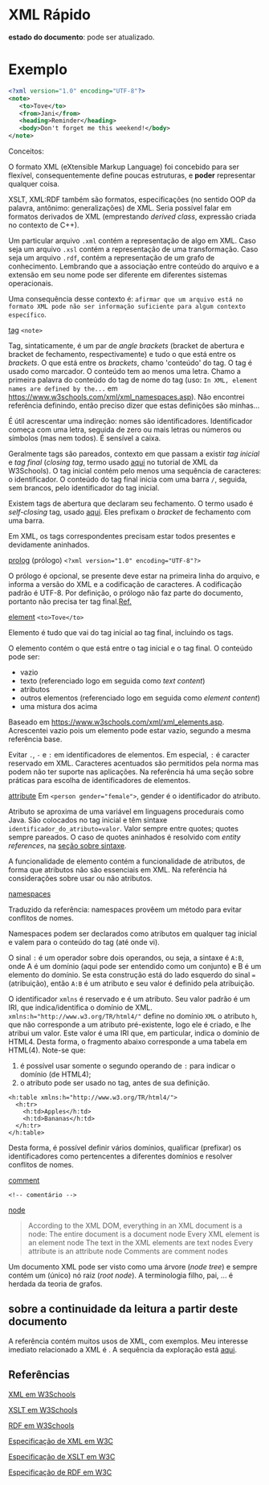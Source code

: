 # XML Rápido

**estado do documento**: pode ser atualizado.

# Exemplo

``` xml
<?xml version="1.0" encoding="UTF-8"?>
<note>
   <to>Tove</to>
   <from>Jani</from>
   <heading>Reminder</heading>
   <body>Don't forget me this weekend!</body>
</note>
```

Conceitos:

O formato XML (eXtensible Markup Language) foi concebido para ser flexível, consequentemente define poucas estruturas, e **poder** representar qualquer coisa.

XSLT, XML:RDF também são formatos, especificações (no sentido OOP da palavra, antônimo: generalizações) de XML. Seria possível falar em formatos derivados de XML (emprestando *derived class*, expressão criada no contexto de C++).

Um particular arquivo `.xml` contém a representação de algo em XML. Caso seja um arquivo `.xsl` contém a representação de uma transformação. Caso seja um arquivo `.rdf`, contém a representação de um grafo de conhecimento. Lembrando que a associação entre conteúdo do arquivo e a extensão em seu nome pode ser diferente em diferentes sistemas operacionais.

Uma consequência desse contexto é: `afirmar que um arquivo está no formato XML pode não ser informação suficiente para algum contexto específico`.

[tag]() `<note>`

Tag, sintaticamente, é um par de *angle brackets* (bracket de abertura e bracket de fechamento, respectivamente) e tudo o que está entre os *brackets*. O que está entre os *brackets*, chamo 'conteúdo' do tag. O tag é usado como marcador. O conteúdo tem ao menos uma letra. Chamo a primeira palavra do conteúdo do tag de nome do tag (uso: `In XML, element names are defined by the...` em https://www.w3schools.com/xml/xml_namespaces.asp).  Não encontrei referência definindo, então preciso dizer que estas definições são minhas...

É útil acrescentar uma indireção: nomes são identificadores. Identificador começa com uma letra, seguida de zero ou mais letras ou números ou símbolos (mas nem todos). É sensível a caixa.

Geralmente tags são pareados, contexto em que passam a existir *tag inicial* e *tag final* (*closing tag*, termo usado [aqui](https://www.w3schools.com/xml/xml_syntax.asp) no tutorial de XML da W3Schools). O tag inicial contém pelo menos uma sequência de caracteres: o identificador. O conteúdo do tag final inicia com uma barra `/`, seguida, sem brancos, pelo identificador do tag inicial.

Existem tags de abertura que declaram seu fechamento. O termo usado é *self-closing* tag, usado [aqui](https://www.w3schools.com/xml/xml_elements.asp). Eles prefixam o *bracket* de fechamento com uma barra.

Em XML, os tags correspondentes precisam estar todos presentes e devidamente aninhados.
 
[prolog](https://www.w3schools.com/xml/xml_syntax.asp) (prólogo) `<?xml version="1.0" encoding="UTF-8"?>`

O prólogo é opcional, se presente deve estar na primeira linha do arquivo, e informa a versão do XML e a codificação de caracteres. A codificação padrão é UTF-8. Por definição, o prólogo não faz parte do documento, portanto não precisa ter tag final.[Ref.](https://www.w3schools.com/xml/xml_syntax.asp)

[element](https://www.w3schools.com/xml/xml_elements.asp) `<to>Tove</to>`

Elemento é tudo que vai do tag inicial ao tag final, incluindo os tags.

O elemento contém o que está entre o tag inicial e o tag final. O conteúdo pode ser:

- vazio
- texto (referenciado logo em seguida como *text content*)
- atributos
- outros elementos (referenciado logo em seguida como *element content*)
- uma mistura dos acima

Baseado em https://www.w3schools.com/xml/xml_elements.asp. Acrescentei vazio pois um elemento pode estar vazio, segundo a mesma referência base.

Evitar `.`, `-` e `:` em identificadores de elementos. Em especial, `:` é caracter reservado em XML. Caracteres acentuados são permitidos pela norma mas podem não ter suporte nas aplicações. Na referência há uma seção sobre práticas para escolha de identificadores de elementos.

[attribute](https://www.w3schools.com/xml/xml_attributes.asp) Em `<person gender="female">`, gender é o identificador do atributo.

Atributo se aproxima de uma variável em linguagens procedurais como Java. São colocados no tag inicial e têm sintaxe `identificador_do_atributo=valor`. Valor sempre entre quotes; quotes sempre pareados. O caso de quotes aninhados é resolvido com *entity references*, na [seção sobre sintaxe](https://www.w3schools.com/xml/xml_syntax.asp).

A funcionalidade de elemento contém a funcionalidade de atributos, de forma que atributos não são essenciais em XML. Na referência há considerações sobre usar ou não atributos.

[namespaces](https://www.w3schools.com/xml/xml_namespaces.asp)

Traduzido da referência: namespaces provêem um método para evitar conflitos de nomes.

Namespaces podem ser declarados como atributos em qualquer tag inicial e valem para o conteúdo do tag (até onde vi). 

O sinal `:` é um operador sobre dois operandos, ou seja, a sintaxe é `A:B`, onde A é um domínio (aqui pode ser entendido como um conjunto) e B é um elemento do domínio. Se esta construção está do lado esquerdo do sinal `=` (atribuição), então `A:B` é um atributo e seu valor é definido pela atribuição.
 
O identificador `xmlns` é reservado e é um atributo. Seu valor padrão é um IRI, que indica/identifica o domínio de XML. `xmlns:h="http://www.w3.org/TR/html4/"` define no domínio `XML` o atributo `h`, que não corresponde a um atributo pré-existente, logo ele é criado, e lhe atribui um valor. Este valor é uma IRI que, em particular, indica o domínio de HTML4. Desta forma, o fragmento abaixo corresponde a uma tabela em HTML(4). Note-se que:

1. é possível usar somente o segundo operando de `:` para indicar o domínio (de HTML4);
2. o atributo pode ser usado no tag, antes de sua definição.

```
<h:table xmlns:h="http://www.w3.org/TR/html4/">
  <h:tr>
    <h:td>Apples</h:td>
    <h:td>Bananas</h:td>
  </h:tr>
</h:table>
```

Desta forma, é possível definir vários domínios, qualificar (prefixar) os identificadores como pertencentes a diferentes domínios e resolver conflitos de nomes. 

[comment](https://www.w3schools.com/xml/xml_syntax.asp)

```
<!-- comentário -->
```

[node](https://www.w3schools.com/xml/dom_nodes.asp)

> According to the XML DOM, everything in an XML document is a node:
>    The entire document is a document node
>    Every XML element is an element node
>    The text in the XML elements are text nodes
>    Every attribute is an attribute node
>    Comments are comment nodes

Um documento XML pode ser visto como uma árvore (*node tree*) e sempre contém um (único) nó raiz (*root node*). A terminologia filho, pai, ... é herdada da teoria de grafos.

## sobre a continuidade da leitura a partir deste documento

A referência contém muitos usos de XML, com exemplos. Meu interesse imediato relacionado a XML é . A sequência da exploração está [aqui](UsandoXSLT.md).

## Referências

[XML em W3Schools](https://www.w3schools.com/xml/default.asp)

[XSLT em W3Schools](https://www.w3schools.com/xml/xsl_intro.asp)

[RDF em W3Schools](https://www.w3schools.com/xml/xml_rdf.asp)

[Especificação de XML em W3C](https://www.w3.org/TR/xml/)

[Especificação de XSLT em W3C](https://www.w3.org/TR/xslt/)

[Especificação de RDF em W3C](https://www.w3.org/TR/rdf11-primer/)

